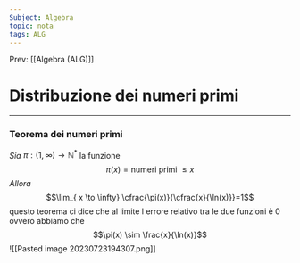 ```yaml
---
Subject: Algebra
topic: nota
tags: ALG
---
```


Prev: [[Algebra (ALG)]]

# Distribuzione dei numeri primi
---

### Teorema dei numeri primi
_Sia_ $\pi:(1,\infty)\rightarrow\mathbb{N}^{*}$ la funzione 
$$\pi(x)=\text{numeri primi }\leq x$$
_Allora_ 
$$\lim_{ x \to \infty} \cfrac{\pi(x)}{\cfrac{x}{\ln(x)}}=1$$
questo teorema ci dice che al limite l errore relativo tra le due funzioni è 0 ovvero abbiamo che $$\pi(x) \sim \frac{x}{\ln(x)}$$
![[Pasted image 20230723194307.png]]
